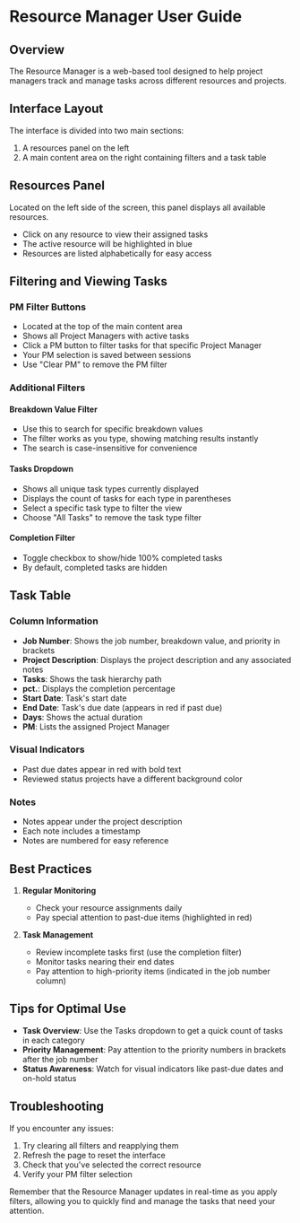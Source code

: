 # Resource Manager User Guide

## Overview
The Resource Manager is a web-based tool designed to help project managers track and manage tasks across different resources and projects.

## Interface Layout
The interface is divided into two main sections:
1. A resources panel on the left
2. A main content area on the right containing filters and a task table

## Resources Panel
Located on the left side of the screen, this panel displays all available resources.
- Click on any resource to view their assigned tasks
- The active resource will be highlighted in blue
- Resources are listed alphabetically for easy access

## Filtering and Viewing Tasks

### PM Filter Buttons
- Located at the top of the main content area
- Shows all Project Managers with active tasks
- Click a PM button to filter tasks for that specific Project Manager
- Your PM selection is saved between sessions
- Use "Clear PM" to remove the PM filter

### Additional Filters

#### Breakdown Value Filter
- Use this to search for specific breakdown values
- The filter works as you type, showing matching results instantly
- The search is case-insensitive for convenience

#### Tasks Dropdown
- Shows all unique task types currently displayed
- Displays the count of tasks for each type in parentheses
- Select a specific task type to filter the view
- Choose "All Tasks" to remove the task type filter

#### Completion Filter
- Toggle checkbox to show/hide 100% completed tasks
- By default, completed tasks are hidden

## Task Table

### Column Information
- **Job Number**: Shows the job number, breakdown value, and priority in brackets
- **Project Description**: Displays the project description and any associated notes
- **Tasks**: Shows the task hierarchy path
- **pct.**: Displays the completion percentage
- **Start Date**: Task's start date
- **End Date**: Task's due date (appears in red if past due)
- **Days**: Shows the actual duration
- **PM**: Lists the assigned Project Manager

### Visual Indicators
- Past due dates appear in red with bold text
- Reviewed status projects have a different background color

### Notes
- Notes appear under the project description
- Each note includes a timestamp
- Notes are numbered for easy reference

## Best Practices

1. **Regular Monitoring**
    - Check your resource assignments daily
    - Pay special attention to past-due items (highlighted in red)

2. **Task Management**
    - Review incomplete tasks first (use the completion filter)
    - Monitor tasks nearing their end dates
    - Pay attention to high-priority items (indicated in the job number column)

## Tips for Optimal Use

- **Task Overview**: Use the Tasks dropdown to get a quick count of tasks in each category
- **Priority Management**: Pay attention to the priority numbers in brackets after the job number
- **Status Awareness**: Watch for visual indicators like past-due dates and on-hold status

## Troubleshooting

If you encounter any issues:
1. Try clearing all filters and reapplying them
2. Refresh the page to reset the interface
3. Check that you've selected the correct resource
4. Verify your PM filter selection

Remember that the Resource Manager updates in real-time as you apply filters, allowing you to quickly find and manage the tasks that need your attention.
